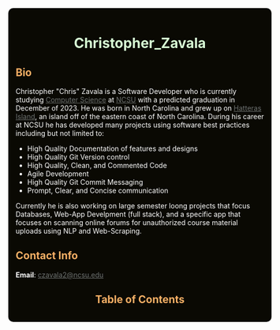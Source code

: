 <style>
    main { background-color: #0A0903; padding: 15px; width: 100%; border-radius: 10px; color: white}
    h1 { color: #D7FCD4;}
    h2 { color: #F6AF65;}
    a {
        color: #6E7271;
    }
    a:hover {
        color: white;
    }
</style>
<main>

# <center>Christopher_Zavala
## Bio
Christopher "Chris" Zavala is a Software Developer who is currently studying [Computer Science](http://catalog.ncsu.edu/undergraduate/engineering/computer-science/computer-science-bs/) at [NCSU](https://www.ncsu.edu/) with a predicted graduation in December of 2023. He was born in North Carolina and grew up on [Hatteras Island](https://www.outerbanks.org/plan-your-trip/the-islands/hatteras-island/), an island off of the eastern coast of North Carolina. During his career at NCSU he has developed many projects using software best practices including but not limited to:

- High Quality Documentation of features and designs
- High Quality Git Version control 
- High Quality, Clean, and Commented Code
- Agile Development
- High Quality Git Commit Messaging
- Prompt, Clear, and Concise communication

Currently he is also working on large semester loong projects that focus Databases, Web-App Develpment (full stack), and a specific app that focuses on scanning online forums for unauthorized course material uploads using NLP and Web-Scraping.
## Contact Info
**Email**: czavala2@ncsu.edu
## <center> Table of Contents

</main>